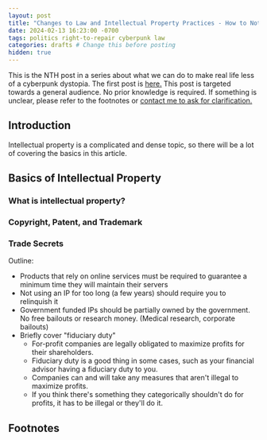```yaml
---
layout: post
title: "Changes to Law and Intellectual Property Practices - How to Not Live in a Cyberpunk Dystopia #03"
date: 2024-02-13 16:23:00 -0700
tags: politics right-to-repair cyberpunk law
categories: drafts # Change this before posting
hidden: true
--- 
```


This is the 
NTH <!-- Edit this AND THE TITLE before posting -->
post in a series about what we can do to make real life less 
of a cyberpunk dystopia. The first post is 
[here.](https://sudo-nano.github.io/posts/Cyberpunk-Dystopia-00/) 
This post is targeted towards a general audience. No prior knowledge is required. 
If something is unclear, please refer to the footnotes or [contact me to ask for 
clarification.](https://sudo-nano.github.io/about/)

## Introduction
Intellectual property is a complicated and dense topic, so there will be a lot of covering the basics in this article. 

## Basics of Intellectual Property
### What is intellectual property? 

### Copyright, Patent, and Trademark

### Trade Secrets
Outline: 
- Products that rely on online services must be required to guarantee a minimum time they will maintain their servers 
- Not using an IP for too long (a few years) should require you to relinquish it 
- Government funded IPs should be partially owned by the government. No free bailouts or research money. (Medical research, corporate bailouts)
- Briefly cover "fiduciary duty"
	- For-profit companies are legally obligated to maximize profits for their shareholders.
	- Fiduciary duty is a good thing in some cases, such as your financial advisor having a fiduciary duty to you. 
	- Companies can and will take any measures that aren't illegal to maximize profits. 
	- If you think there's something they categorically shouldn't do for profits, it has to be illegal or they'll do it.

## Footnotes